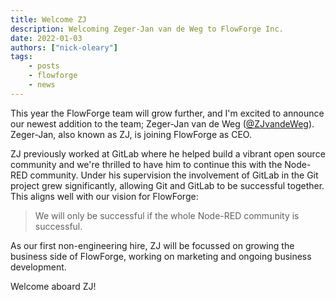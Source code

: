 ```yaml
---
title: Welcome ZJ
description: Welcoming Zeger-Jan van de Weg to FlowForge Inc.
date: 2022-01-03
authors: ["nick-oleary"]
tags:
    - posts
    - flowforge
    - news
---
```


This year the FlowForge team will grow further, and I'm excited to announce our
newest addition to the team; Zeger-Jan van de Weg ([@ZJvandeWeg](https://twitter.com/ZJvandeWeg)).
Zeger-Jan, also known as ZJ, is joining FlowForge as CEO.

<!--more-->

ZJ previously worked at GitLab where he helped build a vibrant open source
community and we're thrilled to have him to continue this with the Node-RED
community. Under his supervision the involvement of GitLab in the Git project
grew significantly, allowing Git and GitLab to be successful together. This aligns
well with our vision for FlowForge:

> We will only be successful if the whole Node-RED community is successful.

As our first non-engineering hire, ZJ will be focussed on growing the business side
of FlowForge, working on marketing and ongoing business development.

Welcome aboard ZJ!
